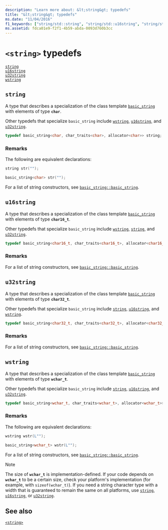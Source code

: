 ```yaml
---
description: "Learn more about: &lt;string&gt; typedefs"
title: "&lt;string&gt; typedefs"
ms.date: "11/04/2016"
f1_keywords: ["string/std::string", "string/std::u16string", "string/std::u32string", "string/std::wstring"]
ms.assetid: fdca01e9-f2f1-4b59-abda-0093d760b3cc
---
```

# `<string>` typedefs

[`string`](#string)\
[`u16string`](#u16string)\
[`u32string`](#u32string)\
[`wstring`](#wstring)

## <a name="string"></a> `string`

A type that describes a specialization of the class template [`basic_string`](../standard-library/basic-string-class.md) with elements of type **`char`**.

Other typedefs that specialize `basic_string` include [`wstring`](../standard-library/string-typedefs.md#wstring), [`u16string`](../standard-library/string-typedefs.md#u16string), and [`u32string`](../standard-library/string-typedefs.md#u32string).

```cpp
typedef basic_string<char, char_traits<char>, allocator<char>> string;
```

### Remarks

The following are equivalent declarations:

```cpp
string str("");

basic_string<char> str("");
```

For a list of string constructors, see [`basic_string::basic_string`](../standard-library/basic-string-class.md#basic_string).

## <a name="u16string"></a> `u16string`

A type that describes a specialization of the class template [`basic_string`](../standard-library/basic-string-class.md) with elements of type **`char16_t`**.

Other typedefs that specialize `basic_string` include [`wstring`](../standard-library/string-typedefs.md#wstring), [`string`](../standard-library/string-typedefs.md#string), and [`u32string`](../standard-library/string-typedefs.md#u32string).

```cpp
typedef basic_string<char16_t, char_traits<char16_t>, allocator<char16_t>> u16string;
```

### Remarks

For a list of string constructors, see [`basic_string::basic_string`](../standard-library/basic-string-class.md#basic_string).

## <a name="u32string"></a> `u32string`

A type that describes a specialization of the class template [`basic_string`](../standard-library/basic-string-class.md) with elements of type **`char32_t`**.

Other typedefs that specialize `basic_string` include [`string`](../standard-library/string-typedefs.md#string), [`u16string`](../standard-library/string-typedefs.md#u16string), and [`wstring`](../standard-library/string-typedefs.md#wstring).

```cpp
typedef basic_string<char32_t, char_traits<char32_t>, allocator<char32_t>> u32string;
```

### Remarks

For a list of string constructors, see [`basic_string::basic_string`](../standard-library/basic-string-class.md#basic_string).

## <a name="wstring"></a> `wstring`

A type that describes a specialization of the class template [`basic_string`](../standard-library/basic-string-class.md) with elements of type **`wchar_t`**.

Other typedefs that specialize `basic_string` include [`string`](../standard-library/string-typedefs.md#string), [`u16string`](../standard-library/string-typedefs.md#u16string), and [`u32string`](../standard-library/string-typedefs.md#u32string).

```cpp
typedef basic_string<wchar_t, char_traits<wchar_t>, allocator<wchar_t>> wstring;
```

### Remarks

The following are equivalent declarations:

```cpp
wstring wstr(L"");

basic_string<wchar_t> wstr(L"");
```

For a list of string constructors, see [`basic_string::basic_string`](../standard-library/basic-string-class.md#basic_string).

> [!NOTE]
> The size of **`wchar_t`** is implementation-defined. If your code depends on **`wchar_t`** to be a certain size, check your platform's implementation (for example, with `sizeof(wchar_t)`). If you need a string character type with a width that is guaranteed to remain the same on all platforms, use [`string`](../standard-library/string-typedefs.md#string), [`u16string`](../standard-library/string-typedefs.md#u16string), or [`u32string`](../standard-library/string-typedefs.md#u32string).

## See also

[`<string>`](../standard-library/string.md)
